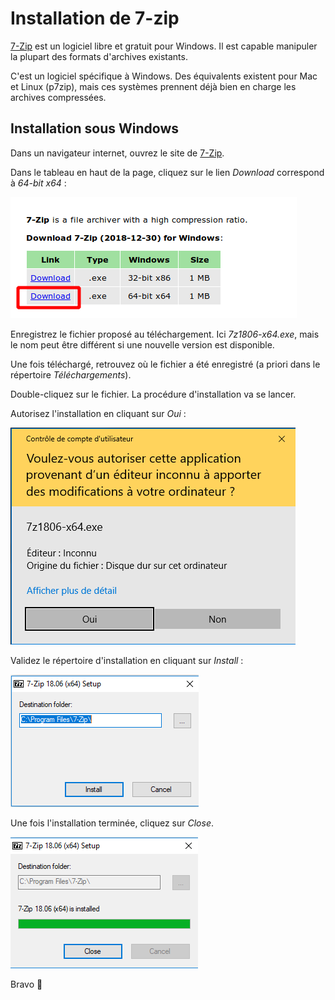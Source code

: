 # Installation de 7-zip

[7-Zip](https://www.7-zip.org/) est un logiciel libre et gratuit pour Windows. Il est capable manipuler la plupart des formats d'archives existants.

C'est un logiciel spécifique à Windows. Des équivalents existent pour Mac et Linux (p7zip), mais ces systèmes prennent déjà bien en charge les archives compressées.


## Installation sous Windows

Dans un navigateur internet, ouvrez le site de [7-Zip](https://www.7-zip.org/).

Dans le tableau en haut de la page, cliquez sur le lien *Download* correspond à *64-bit x64* :

![](img/7zip_01.png)

Enregistrez le fichier proposé au téléchargement. Ici *7z1806-x64.exe*, mais le nom peut être  différent si une nouvelle version est disponible.

Une fois téléchargé, retrouvez où le fichier a été enregistré (a priori dans le répertoire *Téléchargements*).

Double-cliquez sur le fichier. La procédure d'installation va se lancer.

Autorisez l'installation en cliquant sur *Oui* :

![](img/7zip_02.png)

Validez le répertoire d'installation en cliquant sur *Install* :

![](img/7zip_03.png)

Une fois l'installation terminée, cliquez sur *Close*.

![](img/7zip_04.png)

Bravo 🎉
